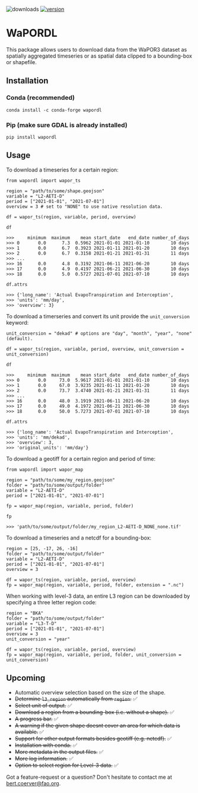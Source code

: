 ![downloads](https://img.shields.io/pypi/dw/wapordl) [![version](https://img.shields.io/pypi/v/wapordl)](https://anaconda.org/conda-forge/wapordl)

# WaPORDL

This package allows users to download data from the WaPOR3 dataset as spatially aggregated timeseries or as spatial data clipped to a bounding-box or shapefile.

## Installation

### Conda (recommended)
`conda install -c conda-forge wapordl`

### Pip (make sure GDAL is already installed)
`pip install wapordl`

## Usage

To download a timeseries for a certain region:

    from wapordl import wapor_ts

    region = "path/to/some/shape.geojson"
    variable = "L2-AETI-D"
    period = ["2021-01-01", "2021-07-01"]
    overview = 3 # set to "NONE" to use native resolution data.

    df = wapor_ts(region, variable, period, overview)
    
    df

    >>>     minimum  maximum    mean start_date   end_date number_of_days
    >>> 0       0.0      7.3  0.5962 2021-01-01 2021-01-10        10 days
    >>> 1       0.0      6.7  0.3923 2021-01-11 2021-01-20        10 days
    >>> 2       0.0      6.7  0.3158 2021-01-21 2021-01-31        11 days
    >>> ...
    >>> 16      0.0      4.8  0.3192 2021-06-11 2021-06-20        10 days
    >>> 17      0.0      4.9  0.4197 2021-06-21 2021-06-30        10 days
    >>> 18      0.0      5.0  0.5727 2021-07-01 2021-07-10        10 days

    df.attrs

    >>> {'long_name': 'Actual EvapoTranspiration and Interception',
    >>> 'units': 'mm/day',
    >>> 'overview': 3}

To download a timerseries and convert its unit provide the `unit_conversion` keyword:

    unit_conversion = "dekad" # options are "day", "month", "year", "none" (default).

    df = wapor_ts(region, variable, period, overview, unit_conversion = unit_conversion)
    
    df

    >>>     minimum  maximum    mean start_date   end_date number_of_days
    >>> 0       0.0     73.0  5.9617 2021-01-01 2021-01-10        10 days
    >>> 1       0.0     67.0  3.9235 2021-01-11 2021-01-20        10 days
    >>> 2       0.0     73.7  3.4740 2021-01-21 2021-01-31        11 days
    >>> ...
    >>> 16      0.0     48.0  3.1919 2021-06-11 2021-06-20        10 days
    >>> 17      0.0     49.0  4.1972 2021-06-21 2021-06-30        10 days
    >>> 18      0.0     50.0  5.7273 2021-07-01 2021-07-10        10 days

    df.attrs

    >>> {'long_name': 'Actual EvapoTranspiration and Interception',
    >>> 'units': 'mm/dekad',
    >>> 'overview': 3,
    >>> 'original_units': 'mm/day'}

To download a geotiff for a certain region and period of time:

    from wapordl import wapor_map

    region = "path/to/some/my_region.geojson"
    folder = "path/to/some/output/folder"
    variable = "L2-AETI-D"
    period = ["2021-01-01", "2021-07-01"]

    fp = wapor_map(region, variable, period, folder)

    fp

    >>> 'path/to/some/output/folder/my_region_L2-AETI-D_NONE_none.tif'

To download a timeseries and a netcdf for a bounding-box:

    region = [25, -17, 26, -16]
    folder = "path/to/some/output/folder"
    variable = "L2-AETI-D"
    period = ["2021-01-01", "2021-07-01"]
    overview = 3

    df = wapor_ts(region, variable, period, overview)
    fp = wapor_map(region, variable, period, folder, extension = ".nc")

When working with level-3 data, an entire L3 region can be downloaded by specifying a three letter region code:
    
    region = "BKA"
    folder = "path/to/some/output/folder"
    variable = "L3-T-D"
    period = ["2021-01-01", "2021-07-01"]
    overview = 3
    unit_conversion = "year"

    df = wapor_ts(region, variable, period, overview)
    fp = wapor_map(region, variable, period, folder, unit_conversion = unit_conversion)

## Upcoming

- Automatic overview selection based on the size of the shape.
- ~~Determine `l3_region` automatically from `region`.~~ ✅
- ~~Select unit of output.~~ ✅
- ~~Download a region from a bounding-box (i.e. without a shape).~~ ✅
- ~~A progress bar.~~ ✅
- ~~A warning if the given shape doesnt cover an area for which data is available.~~ ✅
- ~~Support for other output formats besides geotiff (e.g. netcdf).~~ ✅
- ~~Installation with conda.~~ ✅
- ~~More metadata in the output files.~~ ✅
- ~~More log information.~~ ✅
- ~~Option to select region for Level-3 data.~~ ✅

Got a feature-request or a question? Don't hesitate to contact me at bert.coerver@fao.org.